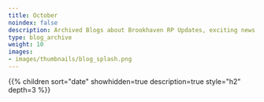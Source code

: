 ```yaml
---
title: October
noindex: false
description: Archived Blogs about Brookhaven RP Updates, exciting news, and new findings
type: blog_archive
weight: 10
images:
- images/thumbnails/blog_splash.png
---
```




{{% children sort="date" showhidden=true description=true style="h2"  depth=3 %}}
